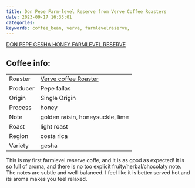```yaml
---
title: Don Pepe Farm-level Reserve from Verve Coffee Roasters
date: 2023-09-17 16:33:01
categories: 
keywords: coffee_bean, verve, farmlevelreserve, 
---
```

[DON PEPE GESHA HONEY FARMLEVEL RESERVE](https://www.vervecoffee.com/products/don-pepe-gesha-honey-farmlevel-reserve?variant%253D40837262639187)
## Coffee info:
|           |                                                                                                                            |
| --------- | -------------------------------------------------------------------------------------------------------------------------- |
| Roaster   | [Verve coffee Roaster](https://www.vervecoffee.com/)                                                      |
| Producer  | Pepe fallas                                                                     |
| Origin    | Single Origin                                                                                                                |
| Process   | honey|
| Note      | golden raisin, honeysuckle, lime                                                                  |
| Roast     | light roast                                                                                                              |
| Region    | costa rica                                                                                            |
| Variety   | gesha                                                                                          |

This is my first farmlevel reserve coffe, and it is as good as expected! It is so full of aroma, and there is no too explicit fruity/herbal/chocolaty note. The notes are subtle and well-balanced. I feel like it is better served hot and its aroma makes you feel relaxed.